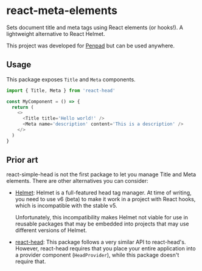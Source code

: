 # react-meta-elements

Sets document title and meta tags using React elements (or hooks!). A lightweight alternative to React Helmet.

This project was developed for [Penpad] but can be used anywhere.

## Usage

This package exposes `Title` and `Meta` components.

```js
import { Title, Meta } from 'react-head'

const MyComponent = () => {
  return (
    <>
      <Title title='Hello world!' />
      <Meta name='description' content='This is a description' />
    </>
  )
}
```

## Prior art

react-simple-head is not the first package to let you manage Title and Meta elements. There are other alternatives you can consider:

- [Helmet]: Helmet is a full-featured head tag manager. At time of writing, you need to use v6 (beta) to make it work in a project with React hooks, which is incompatible with the stable v5.

  Unfortunately, this incompatibility makes Helmet not viable for use in reusable packages that may be embedded into projects that may use different versions of Helmet.

- [react-head]: This package follows a very similar API to react-head's. However, react-head requires that you place your entire application into a provider component (`HeadProvider`), while this package doesn't require that.

[helmet]: https://yarn.pm/react-helmet
[react-head]: https://yarn.pm/react-head
[penpad]: https://github.com/rstacruz/penpad
